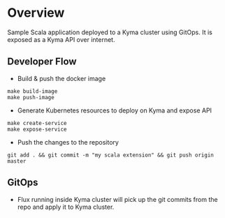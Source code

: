 # Overview

Sample Scala application deployed to a Kyma cluster using GitOps. It is exposed as a Kyma API over internet.

## Developer Flow

* Build & push the docker image

```shell script
make build-image
make push-image
```

* Generate Kubernetes resources to deploy on Kyma and expose API

```shell script
make create-service
make expose-service
```

* Push the changes to the repository

```shell script
git add . && git commit -m "my scala extension" && git push origin master
```

## GitOps

* Flux running inside Kyma cluster will pick up the git commits from the repo and apply it to Kyma cluster.